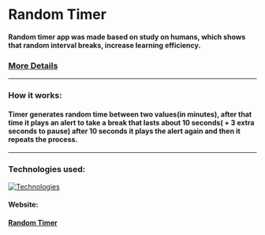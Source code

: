 # Random Timer

#### Random timer app was made based on study on humans, which shows that random interval breaks, increase learning efficiency.

### [More Details](https://hubermanlab.com/teach-and-learn-better-with-a-neuroplasticity-super-protocol/)

---

### How it works:

#### Timer generates random time between two values(in minutes), after that time it plays an alert to take a break that lasts about 10 seconds( + 3 extra seconds to pause) after 10 seconds it plays the alert again and then it repeats the process.

---

### Technologies used:

[![Technologies](https://skillicons.dev/icons?i=html,css,js)](https://skillicons.dev)


#### Website:

#### [Random Timer](https://rafalgrzenia.github.io/Random-Timer-JS/)


